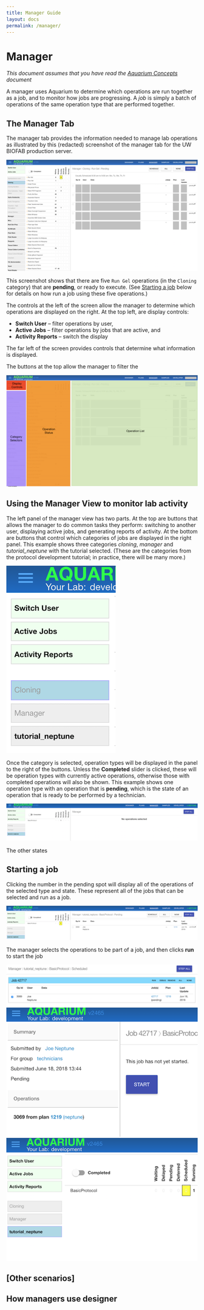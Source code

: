 ```yaml
---
title: Manager Guide
layout: docs
permalink: /manager/
---
```

# Manager

*This document assumes that you have read the [Aquarium Concepts](../concepts/) document*

A manager uses Aquarium to determine which operations are run together as a job, and to monitor how jobs are progressing.
A *job* is simply a batch of operations of the same operation type that are performed together.

## The Manager Tab

The manager tab provides the information needed to manage lab operations as illustrated by this (redacted) screenshot of the manager tab for the UW BIOFAB production server.

![manager tab](images/manager-view.png)

This screenshot shows that there are five `Run Gel` operations (in the `Cloning` category) that are **pending**, or ready to execute.
(See [Starting a job](#starting-a-job) below for details on how run a job using these five operations.)

The controls at the left of the screen allow the manager to determine which operations are displayed on the right.
At the top left, are display controls:

- **Switch User** – filter operations by user,
- **Active Jobs** – filter operations by jobs that are active, and
- **Activity Reports** – switch the display 


The far left of the screen provides controls that determine what information is displayed.

The buttons at the top allow the manager to filter the 

![manager tab regions](images/manager-regions.png)

## Using the Manager View to monitor lab activity

The left panel of the manager view has two parts.
At the top are buttons that allows the manager to do common tasks they perform: switching to another user, displaying active jobs, and generating reports of activity.
At the bottom are buttons that control which categories of jobs are displayed in the right panel.
This example shows three categories *cloning*, *manager* and *tutorial_neptune* with the tutorial selected.
(These are the categories from the protocol development tutorial; in practice, there will be many more.)

![categories](images/category-list.png)

Once the category is selected, operation types will be displayed in the panel to the right of the buttons.
Unless the **Completed** slider is clicked, these will be operation types with currently active operations, otherwise those with completed operations will also be shown.
This example shows one operation type with an operation that is **pending**, which is the state of an operation that is ready to be performed by a technician.

![selected category](images/selected-category.png)

The other states

## Starting a job

Clicking the number in the pending spot will display all of the operations of the selected type and state.
These represent all of the jobs that can be selected and run as a job.


![selected operation](images/selected-operation.png)

The manager selects the operations to be part of a job, and then clicks **run** to start the job

![jobs](images/scheduled-job.png)
![technician-start](images/technician-start.png)
![changed status](images/updated-status.png)

## [Other scenarios]

## How managers use designer